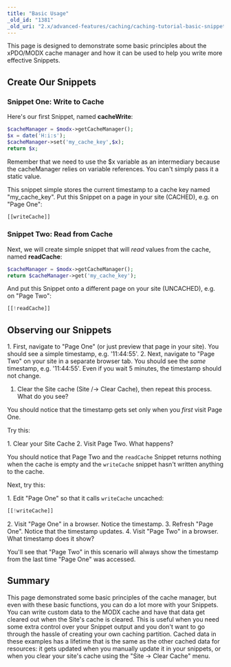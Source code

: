 ```yaml
---
title: "Basic Usage"
_old_id: "1381"
_old_uri: "2.x/advanced-features/caching/caching-tutorial-basic-snippets"
---
```


This page is designed to demonstrate some basic principles about the xPDO/MODX cache manager and how it can be used to help you write more effective Snippets.

## Create Our Snippets

### Snippet One: Write to Cache

Here's our first Snippet, named **cacheWrite**:

``` php
$cacheManager = $modx->getCacheManager();
$x = date('H:i:s');
$cacheManager->set('my_cache_key',$x);
return $x;
```

Remember that we need to use the $x variable as an intermediary because the cacheManager relies on variable references. You can't simply pass it a static value.

This snippet simple stores the current timestamp to a cache key named "my\_cache\_key". Put this Snippet on a page in your site (CACHED), e.g. on "Page One":

``` php
[[writeCache]]
```

### Snippet Two: Read from Cache

Next, we will create simple snippet that will _read_ values from the cache, named **readCache**:

``` php
$cacheManager = $modx->getCacheManager();
return $cacheManager->get('my_cache_key');
```

And put this Snippet onto a different page on your site (UNCACHED), e.g. on "Page Two":

``` php
[[!readCache]]
```

## Observing our Snippets

1\. First, navigate to "Page One" (or just preview that page in your site). You should see a simple timestamp, e.g. '11:44:55'.
2\. Next, navigate to "Page Two" on your site in a separate browser tab. You should see the _same_ timestamp, e.g. '11:44:55'. Even if you wait 5 minutes, the timestamp should not change.

1. Clear the Site cache (Site /-> Clear Cache), then repeat this process. What do you see?

You should notice that the timestamp gets set only when you _first_ visit Page One.

Try this:

1\. Clear your Site Cache
2\. Visit Page Two. What happens?

You should notice that Page Two and the `readCache` Snippet returns nothing when the cache is empty and the `writeCache` snippet hasn't written anything to the cache.

Next, try this:

1\. Edit "Page One" so that it calls `writeCache` uncached:

``` php
[[!writeCache]]
```

2\. Visit "Page One" in a browser. Notice the timestamp.
3\. Refresh "Page One". Notice that the timestamp updates.
4\. Visit "Page Two" in a browser. What timestamp does it show?

You'll see that "Page Two" in this scenario will always show the timestamp from the last time "Page One" was accessed.

## Summary

This page demonstrated some basic principles of the cache manager, but even with these basic functions, you can do a lot more with your Snippets. You can write custom data to the MODX cache and have that data get cleared out when the Site's cache is cleared. This is useful when you need some extra control over your Snippet output and you don't want to go through the hassle of creating your own caching partition. Cached data in these examples has a lifetime that is the same as the other cached data for resources: it gets updated when you manually update it in your snippets, or when you clear your site's cache using the "Site -> Clear Cache" menu.
